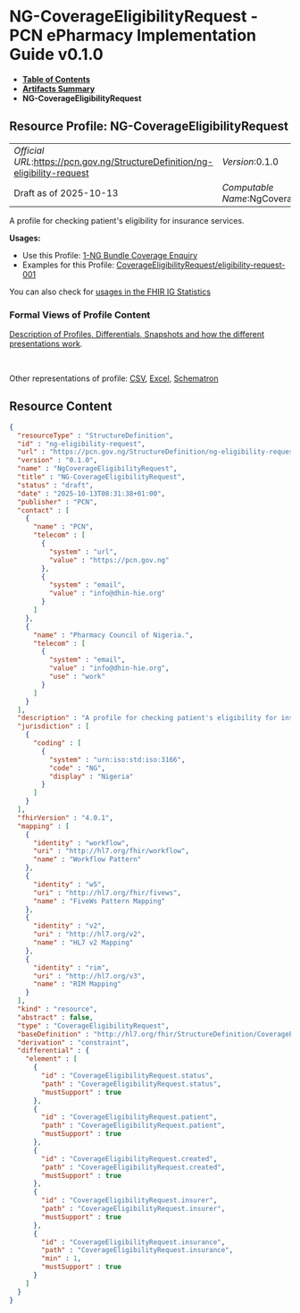 # NG-CoverageEligibilityRequest - PCN ePharmacy Implementation Guide v0.1.0

* [**Table of Contents**](toc.md)
* [**Artifacts Summary**](artifacts.md)
* **NG-CoverageEligibilityRequest**

## Resource Profile: NG-CoverageEligibilityRequest 

| | |
| :--- | :--- |
| *Official URL*:https://pcn.gov.ng/StructureDefinition/ng-eligibility-request | *Version*:0.1.0 |
| Draft as of 2025-10-13 | *Computable Name*:NgCoverageEligibilityRequest |

 
A profile for checking patient's eligibility for insurance services. 

**Usages:**

* Use this Profile: [1-NG Bundle Coverage Enquiry](StructureDefinition-ng-coverage-enquiry-bundle.md)
* Examples for this Profile: [CoverageEligibilityRequest/eligibility-request-001](CoverageEligibilityRequest-eligibility-request-001.md)

You can also check for [usages in the FHIR IG Statistics](https://packages2.fhir.org/xig/ePharmacyIG|current/StructureDefinition/ng-eligibility-request)

### Formal Views of Profile Content

 [Description of Profiles, Differentials, Snapshots and how the different presentations work](http://build.fhir.org/ig/FHIR/ig-guidance/readingIgs.html#structure-definitions). 

 

Other representations of profile: [CSV](StructureDefinition-ng-eligibility-request.csv), [Excel](StructureDefinition-ng-eligibility-request.xlsx), [Schematron](StructureDefinition-ng-eligibility-request.sch) 



## Resource Content

```json
{
  "resourceType" : "StructureDefinition",
  "id" : "ng-eligibility-request",
  "url" : "https://pcn.gov.ng/StructureDefinition/ng-eligibility-request",
  "version" : "0.1.0",
  "name" : "NgCoverageEligibilityRequest",
  "title" : "NG-CoverageEligibilityRequest",
  "status" : "draft",
  "date" : "2025-10-13T08:31:38+01:00",
  "publisher" : "PCN",
  "contact" : [
    {
      "name" : "PCN",
      "telecom" : [
        {
          "system" : "url",
          "value" : "https://pcn.gov.ng"
        },
        {
          "system" : "email",
          "value" : "info@dhin-hie.org"
        }
      ]
    },
    {
      "name" : "Pharmacy Council of Nigeria.",
      "telecom" : [
        {
          "system" : "email",
          "value" : "info@dhin-hie.org",
          "use" : "work"
        }
      ]
    }
  ],
  "description" : "A profile for checking patient's eligibility for insurance services.",
  "jurisdiction" : [
    {
      "coding" : [
        {
          "system" : "urn:iso:std:iso:3166",
          "code" : "NG",
          "display" : "Nigeria"
        }
      ]
    }
  ],
  "fhirVersion" : "4.0.1",
  "mapping" : [
    {
      "identity" : "workflow",
      "uri" : "http://hl7.org/fhir/workflow",
      "name" : "Workflow Pattern"
    },
    {
      "identity" : "w5",
      "uri" : "http://hl7.org/fhir/fivews",
      "name" : "FiveWs Pattern Mapping"
    },
    {
      "identity" : "v2",
      "uri" : "http://hl7.org/v2",
      "name" : "HL7 v2 Mapping"
    },
    {
      "identity" : "rim",
      "uri" : "http://hl7.org/v3",
      "name" : "RIM Mapping"
    }
  ],
  "kind" : "resource",
  "abstract" : false,
  "type" : "CoverageEligibilityRequest",
  "baseDefinition" : "http://hl7.org/fhir/StructureDefinition/CoverageEligibilityRequest",
  "derivation" : "constraint",
  "differential" : {
    "element" : [
      {
        "id" : "CoverageEligibilityRequest.status",
        "path" : "CoverageEligibilityRequest.status",
        "mustSupport" : true
      },
      {
        "id" : "CoverageEligibilityRequest.patient",
        "path" : "CoverageEligibilityRequest.patient",
        "mustSupport" : true
      },
      {
        "id" : "CoverageEligibilityRequest.created",
        "path" : "CoverageEligibilityRequest.created",
        "mustSupport" : true
      },
      {
        "id" : "CoverageEligibilityRequest.insurer",
        "path" : "CoverageEligibilityRequest.insurer",
        "mustSupport" : true
      },
      {
        "id" : "CoverageEligibilityRequest.insurance",
        "path" : "CoverageEligibilityRequest.insurance",
        "min" : 1,
        "mustSupport" : true
      }
    ]
  }
}

```
